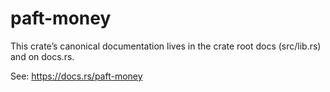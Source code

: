 paft-money
==========

This crate’s canonical documentation lives in the crate root docs (src/lib.rs) and on docs.rs.

See: https://docs.rs/paft-money
